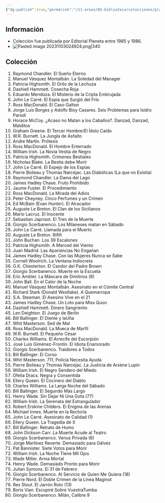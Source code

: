 ```yaml
---
{"dg-publish":true,"permalink":"/11-areas/02-biblioteca/colecciones/planeta-best-sellers-serie-negra/","noteIcon":""}
---
```


## Información
- Colección fue publicada por Editorial Planeta entre 1985 y 1986.
- ![Pasted image 20231103024924.png|340](/img/user/11%20%C3%81reas%20%E2%9A%99/02%20Biblioteca/%F0%9F%92%BE%20Adjuntos/Pasted%20image%2020231103024924.png)
## Colección
1. Raymond Chandler. El Sueño Eterno
2. Manuel Vásquez Montalbán. La Soledad del Manager
3. Patricia Highsmith. El Grito de la Lechuza
4. Dashiell Hammett. Cosecha Roja
5. Eduardo Mendoza. El Misterio de la Cripta Embrujada
6. John Le Carré. El Espía que Surgió del Frío
7. Ross MacDonald. El Caso Galton
8. Jorge Luis Borges y Adolfo Bioy Casares. Seis Problemas para Isidro Parodi
9. Horace McCoy. ¿Acaso no Matan a los Caballos?. Danzad, Danzad, Malditos
10. Graham Greene. El Tercer Hombre/El Ídolo Caído
11. W.R. Burnett. La Jungla de Asfalto
12. Andre Martín. Prótesis
13. Ross MacDonald. El Hombre Enterrado
14. William Irish. La Novia Vestía de Negro
15. Patricia Highsmith. Crímenes Bestiales
16. Nicholas Blake. La Bestia debe Morir
17. John Le Carré. El Espejo de los Espías
18. Pierre Boileau y Thomas Narcejac. Las Diabólicas (La que no Existía)
19. Raymond Chandler. La Dama del Lago
20. James Hadley Chase. Fruto Prohibido
21. Jaume Fuster. El Procedimiento
22. Ross MacDonald. La Mirada del Adios
23. Peter Cheyney. Cinco Perfumes y un Crimen
24. Ed McBain (Evan Hunter). El Atracador
25. Auguste Le Breton. El Clan de los Sicilianos
26. Mario Lacruz. El Inocente
27. Sebastian Japrisot. El Tren de la Muerte
28. Giorgio Scerbanenco. Los Milaneses matan en Sábado
29. John Le Carré. Llamada para el Muerto
30. Auguste Le Breton. Rififí
31. John Buchan. Los 39 Escalones
32. Patricia Highsmith. A Merced del Viento
33. Juan Madrid. Las Apariencias No Engañan
34. James Hadley Chase. Con las Mujeres Nunca se Sabe
35. Cornell Woolrich. La Ventana Indiscreta
36. G.K. Chesterton. El Candor del Padre Brown
37. Giorgio Scerbanenco. Muerte en la Escuela
38. Eric Ambler. La Máscara de Dimitrios (8)
39. John Ball. En el Calor de la Noche
40. Manuel Vásquez Montalbán. Asesinato en el Cómite Central
41. Richard Stark (Donald Westlake). A Quemarropa
42. S.A. Steeman. El Asesino Vive en el 21
43. James Hadley Chase. Un Loto para Miss Quon
44. Dashiell Hammett. Dinero Sangriento
45. Len Deighton. El Juego de Berlín
46. Bill Ballinger. El Diente y laUña
47. Whit Masterson. Sed de Mal
48. Ross MacDonald. La Mueca de Marfil
49. W.R. Burnett. El Pequeño César
50. Charles Williams. El Arrecife del Escorpión
51. José Luis Giménez-Frontín. El Idiota Enamorado
52. Giorgio Scerbanenco. Traidores a Todos
53. Bill Ballinger. El Corso
54. Whit Masterson. 711, Policía Necesita Ayuda
55. Pierre Boileau y Thomas Narcejac. La Justicia de Arsène Lupin
56. William Irish. El Negro Sendero del Miedo
57. Ofelia Dracs. Negra y Consentida
58. Ellery Queen. El Cocinero del Diablo
59. Charles Williams. La Larga Noche del Sábado
60. Bill Ballinger. El Segundo Más Largo
61. Henry Wade. Sin Dejar Ni Una Gota (77)
62. William Irish. La Serenata del Estrangulador
63. Robert Erskine Childers. El Enigma de las Arenas
64. Michael Innes. Muerte en la Rectoría
65. John Le Carré. Asesinato de Calidad (1)
66. Ellery Queen. La Tragedia de X
67. Bill Ballinger. Retrato de Humo
68. John Dickson Carr. La Muerte Acude al Teatro
69. Giorgio Scerbanenco. Venus Privada (6)
70. Jorge Martínez Reverte. Demasiado para Gálvez
71. Pat Bannister. Siete Votos para Morir
72. William Irish. La Noche Tiene Mil Ojos
73. Wade Miller. Arma Mortal
74. Henry Wade. Demasiado Pronto para Morir
75. Julian Symons. El 31 de Febrero
76. Giorgio Scerbanenco. Al Servicio de Quien Me Quiera (18)
77. Pierre Nord. El Doble Crimen de la Línea Maginot
78. Rex Stout. El Jarrón Roto (13)
79. Boris Vian. Escupiré Sobre VuestraTumba
80. Giorgio Scerbanenco. Milán, Calibre 9